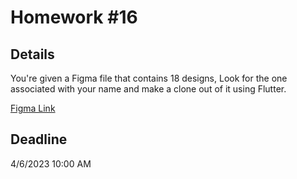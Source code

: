 # Homework #16

## Details
You're given a Figma file that contains 18 designs, Look for the one associated with your name and make a clone out of it using Flutter.

<a href="https://www.figma.com/file/v5AFkQpBLnfeTfDVd5SSoW/Untitled?type=design&node-id=0%3A1&t=HBIVosCTNlqa3Z58-1"> Figma Link </a>

## Deadline 
4/6/2023 10:00 AM
